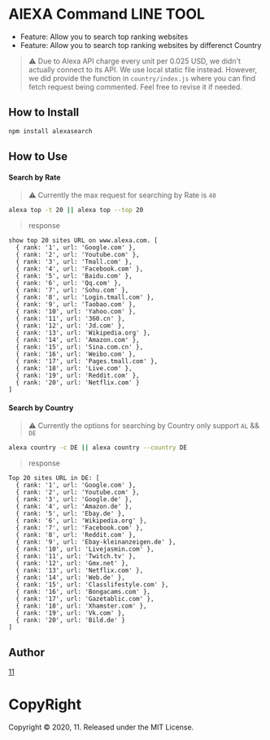 # AlEXA Command LINE TOOL

- Feature: Allow you to search top ranking websites
- Feature: Allow you to search top ranking websites by differenct Country

> :warning: Due to Alexa API charge every unit per 0.025 USD, we didn't actually connect to its API. We use local static file instead. However, we did provide the function in `country/index.js` where you can find fetch request being commented. Feel free to revise it if needed.

## How to Install

```bash
npm install alexasearch
```

## How to Use

#### Search by Rate

> :warning: Currently the max request for searching by Rate is `40`

```bash
alexa top -t 20 || alexa top --top 20
```

> response

```
show top 20 sites URL on www.alexa.com. [
  { rank: '1', url: 'Google.com' },
  { rank: '2', url: 'Youtube.com' },
  { rank: '3', url: 'Tmall.com' },
  { rank: '4', url: 'Facebook.com' },
  { rank: '5', url: 'Baidu.com' },
  { rank: '6', url: 'Qq.com' },
  { rank: '7', url: 'Sohu.com' },
  { rank: '8', url: 'Login.tmall.com' },
  { rank: '9', url: 'Taobao.com' },
  { rank: '10', url: 'Yahoo.com' },
  { rank: '11', url: '360.cn' },
  { rank: '12', url: 'Jd.com' },
  { rank: '13', url: 'Wikipedia.org' },
  { rank: '14', url: 'Amazon.com' },
  { rank: '15', url: 'Sina.com.cn' },
  { rank: '16', url: 'Weibo.com' },
  { rank: '17', url: 'Pages.tmall.com' },
  { rank: '18', url: 'Live.com' },
  { rank: '19', url: 'Reddit.com' },
  { rank: '20', url: 'Netflix.com' }
]
```

#### Search by Country

> :warning: Currently the options for searching by Country only support `AL` && `DE`

```bash
alexa country -c DE || alexa country --country DE
```

> response

```
Top 20 sites URL in DE: [
  { rank: '1', url: 'Google.com' },
  { rank: '2', url: 'Youtube.com' },
  { rank: '3', url: 'Google.de' },
  { rank: '4', url: 'Amazon.de' },
  { rank: '5', url: 'Ebay.de' },
  { rank: '6', url: 'Wikipedia.org' },
  { rank: '7', url: 'Facebook.com' },
  { rank: '8', url: 'Reddit.com' },
  { rank: '9', url: 'Ebay-kleinanzeigen.de' },
  { rank: '10', url: 'Livejasmin.com' },
  { rank: '11', url: 'Twitch.tv' },
  { rank: '12', url: 'Gmx.net' },
  { rank: '13', url: 'Netflix.com' },
  { rank: '14', url: 'Web.de' },
  { rank: '15', url: 'Classlifestyle.com' },
  { rank: '16', url: 'Bongacams.com' },
  { rank: '17', url: 'Gazetablic.com' },
  { rank: '18', url: 'Xhamster.com' },
  { rank: '19', url: 'Vk.com' },
  { rank: '20', url: 'Bild.de' }
]
```

## Author

[11](https://github.com/libterty)

# CopyRight

Copyright © 2020, 11. Released under the MIT License.
